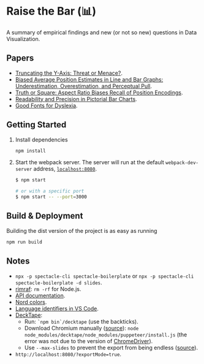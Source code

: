 # Raise the Bar (📊)

A summary of empirical findings and new (or not so new) questions in Data Visualization.

## Papers

- [Truncating the Y-Axis: Threat or Menace?](https://visualthinking.psych.northwestern.edu/publications/CorrellTruncationInPress.pdf).
- [Biased Average Position Estimates in Line and Bar Graphs: Underestimation, Overestimation, and Perceptual Pull](https://visualthinking.psych.northwestern.edu/publications/XiongCejaBiasedPosition2020.pdf).
- [Truth or Square: Aspect Ratio Biases Recall of Position Encodings](https://visualthinking.psych.northwestern.edu/publications/CejaTruthSquare2021.pdf).
- [Readability and Precision in Pictorial Bar Charts](https://kosara.net/papers/2017/Skau-EuroVis-2017.pdf).
- [Good Fonts for Dyslexia](http://dyslexiahelp.umich.edu/sites/default/files/good_fonts_for_dyslexia_study.pdf).

## Getting Started

1. Install dependencies

   ```sh
   npm install
   ```

2. Start the webpack server. The server will run at the default `webpack-dev-server` address, [`localhost:8080`](http://localhost:8080).

   ```sh
   $ npm start

   # or with a specific port
   $ npm start -- --port=3000
   ```

## Build & Deployment

Building the dist version of the project is as easy as running

```sh
npm run build
```

## Notes

- `npx -p spectacle-cli spectacle-boilerplate` or `npx -p spectacle-cli spectacle-boilerplate -d slides`.
- [rimraf](https://github.com/isaacs/rimraf): `rm -rf` for Node.js.
- [API documentation](https://formidable.com/open-source/spectacle/docs/api-reference/).
- [Nord colors](https://www.nordtheme.com/docs/colors-and-palettes).
- [Language identifiers in VS Code](https://code.visualstudio.com/docs/languages/identifiers#_known-language-identifiers).
- [DeckTape](https://github.com/astefanutti/decktape):
  - Run: `` `npm bin`/decktape `` (use the backticks).
  - Download Chromium manually ([source](https://stackoverflow.com/a/60843949)): `node node_modules/decktape/node_modules/puppeteer/install.js` (the error was not due to the version of [ChromeDriver](https://chromedriver.chromium.org/)).
  - Use `--max-slides` to prevent the export from being endless ([source](https://github.com/astefanutti/decktape/issues/77#issuecomment-262747521)).
- `http://localhost:8080/?exportMode=true`.
